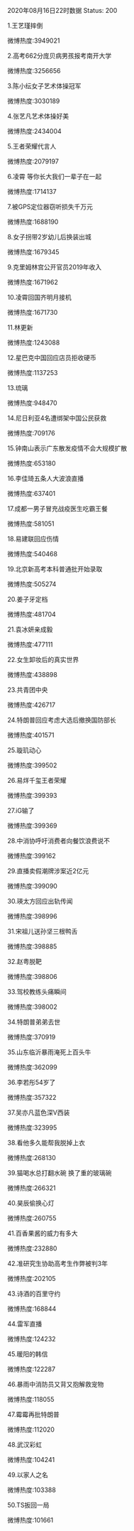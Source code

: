 2020年08月16日22时数据
Status: 200

1.王艺瑾摔倒

微博热度:3949021

2.高考662分庞贝病男孩报考南开大学

微博热度:3256656

3.陈小纭女子艺术体操冠军

微博热度:3030189

4.张艺凡艺术体操好美

微博热度:2434004

5.王者荣耀代言人

微博热度:2079197

6.凌霄 等你长大我们一辈子在一起

微博热度:1714137

7.被GPS定位器窃听损失千万元

微博热度:1688190

8.女子拐带2岁幼儿后换装出城

微博热度:1679345

9.克里姆林宫公开官员2019年收入

微博热度:1671962

10.凌霄回国齐明月接机

微博热度:1671730

11.林更新

微博热度:1243088

12.星巴克中国回应店员拒收硬币

微博热度:1137253

13.琉璃

微博热度:948470

14.尼日利亚4名遭绑架中国公民获救

微博热度:709176

15.钟南山表示广东散发疫情不会大规模扩散

微博热度:653180

16.李佳琦五条人大波浪直播

微博热度:637401

17.成都一男子冒充战疫医生吃霸王餐

微博热度:581051

18.易建联回应伤情

微博热度:540468

19.北京新高考本科普通批开始录取

微博热度:505274

20.姜子牙定档

微博热度:481704

21.袁冰妍亲成毅

微博热度:477111

22.女生卸妆后的真实世界

微博热度:438898

23.共青团中央

微博热度:426717

24.特朗普回应考虑大选后撤换国防部长

微博热度:401571

25.璇玑动心

微博热度:399502

26.易烊千玺王者荣耀

微博热度:399393

27.iG输了

微博热度:399369

28.中消协呼吁消费者向餐饮浪费说不

微博热度:399162

29.直播卖假潮牌涉案近2亿元

微博热度:399090

30.瑛太方回应出轨传闻

微博热度:398996

31.宋祖儿送孙坚三根鸭舌

微博热度:398885

32.赵粤脱靶

微博热度:398806

33.驾校教练头痛瞬间

微博热度:398002

34.特朗普弟弟去世

微博热度:370919

35.山东临沂暴雨淹死上百头牛

微博热度:362099

36.李若彤54岁了

微博热度:357322

37.吴亦凡蓝色深V西装

微博热度:323995

38.看他多久能帮我脱掉上衣

微博热度:268130

39.猫喝水总打翻水碗 换了重的玻璃碗

微博热度:266321

40.昊辰偷换心灯

微博热度:260755

41.百香果酱的威力有多大

微博热度:232880

42.准研究生协助高考生作弊被判3年

微博热度:202105

43.诗酒的百里守约

微博热度:168844

44.雷军直播

微博热度:124232

45.暖阳的韩信

微博热度:122287

46.暴雨中消防员又背又抱解救宠物

微博热度:118055

47.霉霉再批特朗普

微博热度:112020

48.武汉彩虹

微博热度:104241

49.以家人之名

微博热度:103388

50.TS扳回一局

微博热度:101661

